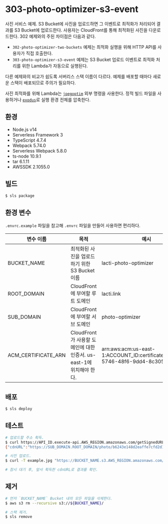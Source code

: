 # 303-photo-optimizer-s3-event

사진 서비스 예제. S3 Bucket에 사진을 업로드하면 그 이벤트로 최적화가 처리되어 결과를 S3 Bucket에 업로드한다. 사용자는 CloudFront를 통해 최적화된 사진을 다운로드한다. 302 예제와의 주된 차이점은 다음과 같다.

- `302-photo-optimizer-two-buckets` 예제는 최적화 실행을 위해 HTTP API를 사용자가 직접 호출한다.
- `303-photo-optimizer-s3-event` 예제는 S3 Bucket 업로드 이벤트로 최적화 처리를 위한 Lambda가 자동으로 실행된다.

다른 예제와의 비교가 쉽도록 서버리스 스택 이름이 다르다. 예제를 배포할 때마다 새로운 스택이 배포되므로 주의가 필요하다.

사진 최적화를 위해 Lambda는 [`jpegoptim`](https://github.com/tjko/jpegoptim) 외부 명령을 사용한다. 정적 빌드 파일을 사용하거나 [`exodus`](https://github.com/intoli/exodus)로 실행 환경 전체를 압축한다.

## 환경

- Node.js v14
- Serverless Framework 3
- TypeScript 4.7.4
- Webpack 5.74.0
- Serverless Webpack 5.8.0
- ts-node 10.9.1
- tar 6.1.11
- AWSSDK 2.1055.0

## 빌드

```bash
$ sls package
```

## 환경 변수

`.envrc.example` 파일을 참고해 `.envrc` 파일을 만들어 사용하면 편리하다.

| 변수 이름           | 목적                                                                 | 예시                                                                              |
| ------------------- | -------------------------------------------------------------------- | --------------------------------------------------------------------------------- |
| BUCKET_NAME         | 최적화된 사진을 업로드하기 위한 S3 Bucket 이름                       | lacti-photo-optimizer                                                             |
| ROOT_DOMAIN         | CloudFront에 부여할 루트 도메인                                      | lacti.link                                                                        |
| SUB_DOMAIN          | CloudFront에 부여할 서브 도메인                                      | photo-optimizer                                                                   |
| ACM_CERTIFICATE_ARN | CloudFront가 사용할 도메인에 대한 인증서. us-east-1에 위치해야 한다. | arn:aws:acm:us-east-1:ACCOUNT_ID:certificate/aebdbfab-5746-48f6-9dd4-8c305a7f95a1 |

## 배포

```bash
$ sls deploy
```

## 테스트

```bash
# 업로드할 주소 획득.
$ curl https://API_ID.execute-api.AWS_REGION.amazonaws.com/getSignedURL
{"cdnURL":"https://SUB_DOMAIN.ROOT_DOMAIN/photo/b6243e148d2eaffe7cfd2d18ecaed629.jpg","uploadURL":"https://BUCKET_NAME.s3.AWS_REGION.amazonaws.com/raw/16217569967590.3926911562181401?SIGNED_PARAMS"}

# 사진 업로드.
$ curl -T example.jpg "https://BUCKET_NAME.s3.AWS_REGION.amazonaws.com/raw/16217569967590.3926911562181401?SIGNED_PARAMS"

# 잠시 대기 후, 앞서 획득한 cdnURL로 결과를 확인.
```

## 제거

```bash
# 먼저 `BUCKET_NAME` Bucket 내의 모든 파일을 삭제한다.
$ aws s3 rm --recursive s3://${BUCKET_NAME}/

# 스택 제거.
$ sls remove
```
